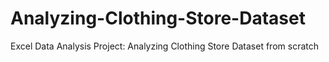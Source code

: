 # Analyzing-Clothing-Store-Dataset
Excel Data Analysis Project: Analyzing Clothing Store Dataset from scratch
